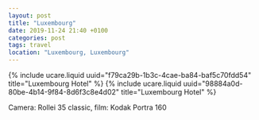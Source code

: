 ```yaml
---
layout: post
title: "Luxembourg"
date: 2019-11-24 21:40 +0100
categories: post
tags: travel
location: "Luxembourg, Luxembourg"
---
```


{% include ucare.liquid uuid="f79ca29b-1b3c-4cae-ba84-baf5c70fdd54" title="Luxembourg Hotel" %}
{% include ucare.liquid uuid="98884a0d-80be-4b14-9f84-8d6f3c8e4d02" title="Luxembourg Hotel" %}

Camera: Rollei 35 classic, film: Kodak Portra 160
